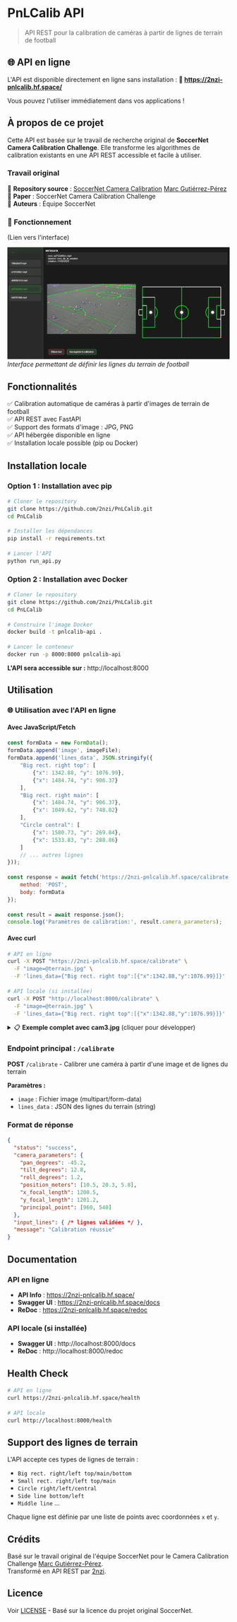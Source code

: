 # PnLCalib API

> API REST pour la calibration de caméras à partir de lignes de terrain de football

## 🌐 API en ligne

L'API est disponible directement en ligne sans installation :
**🔗 https://2nzi-pnlcalib.hf.space/**

Vous pouvez l'utiliser immédiatement dans vos applications !

## À propos de ce projet

Cette API est basée sur le travail de recherche original de **SoccerNet Camera Calibration Challenge**. Elle transforme les algorithmes de calibration existants en une API REST accessible et facile à utiliser.

### Travail original
📍 **Repository source** : [SoccerNet Camera Calibration](https://github.com/SoccerNet/sn-calibration)  [Marc Gutiérrez-Pérez](https://github.com/mguti97/PnLCalib)
📖 **Paper** : SoccerNet Camera Calibration Challenge  
👥 **Auteurs** : Équipe SoccerNet

### 🎯 Fonctionnement

(Lien vers l'interface)

![Interface de calibration](https://github.com/2nzi/PnLCalib/blob/main/ressources/interface.png?raw=true)
*Interface permettant de définir les lignes du terrain de football*


## Fonctionnalités

✅ Calibration automatique de caméras à partir d'images de terrain de football  
✅ API REST avec FastAPI  
✅ Support des formats d'image : JPG, PNG  
✅ API hébergée disponible en ligne  
✅ Installation locale possible (pip ou Docker)

## Installation locale

### Option 1 : Installation avec pip

```bash
# Cloner le repository
git clone https://github.com/2nzi/PnLCalib.git
cd PnLCalib

# Installer les dépendances
pip install -r requirements.txt

# Lancer l'API
python run_api.py
```

### Option 2 : Installation avec Docker

```bash
# Cloner le repository
git clone https://github.com/2nzi/PnLCalib.git
cd PnLCalib

# Construire l'image Docker
docker build -t pnlcalib-api .

# Lancer le conteneur
docker run -p 8000:8000 pnlcalib-api
```

**L'API sera accessible sur :** http://localhost:8000

## Utilisation

### 🌐 Utilisation avec l'API en ligne

#### Avec JavaScript/Fetch
```javascript
const formData = new FormData();
formData.append('image', imageFile);
formData.append('lines_data', JSON.stringify({
    "Big rect. right top": [
        {"x": 1342.88, "y": 1076.99},
        {"x": 1484.74, "y": 906.37}
    ],
    "Big rect. right main": [
        {"x": 1484.74, "y": 906.37},
        {"x": 1049.62, "y": 748.02}
    ],
    "Circle central": [
        {"x": 1580.73, "y": 269.84},
        {"x": 1533.83, "y": 288.86}
    ]
    // ... autres lignes
}));

const response = await fetch('https://2nzi-pnlcalib.hf.space/calibrate', {
    method: 'POST',
    body: formData
});

const result = await response.json();
console.log('Paramètres de calibration:', result.camera_parameters);
```

#### Avec curl
```bash
# API en ligne
curl -X POST "https://2nzi-pnlcalib.hf.space/calibrate" \
  -F "image=@terrain.jpg" \
  -F 'lines_data={"Big rect. right top":[{"x":1342.88,"y":1076.99}]}'

# API locale (si installée)
curl -X POST "http://localhost:8000/calibrate" \
  -F "image=@terrain.jpg" \
  -F 'lines_data={"Big rect. right top":[{"x":1342.88,"y":1076.99}]}'
```

<details>
<summary>📋 <strong>Exemple complet avec cam3.jpg</strong> (cliquer pour développer)</summary>

### Exemple pratique avec l'image cam3.jpg

Cet exemple utilise l'image `resources/cam3.jpg` du projet avec toutes les lignes détectées.

![Image d'exemple cam3.jpg](https://github.com/2nzi/PnLCalib/blob/main/ressources/cam3.jpg?raw=true)
*Image de terrain de football utilisée pour la calibration - cam3.jpg*

![Transformation de calibration](https://github.com/2nzi/PnLCalib/blob/main/ressources/transformation.png?raw=true)  
*Processus de transformation et de calibration de la caméra*

#### Avec curl

```bash
# API en ligne
curl -X POST "https://2nzi-pnlcalib.hf.space/calibrate" \
  -F "image=@resources/cam3.jpg" \
  -F 'lines_data={
    "Big rect. right top": [
        {"x": 12.8861505076343, "y": 1076.997434976179},
        {"x": 1484.7446330310781, "y": 906.3705391217808}
    ],
    "Big rect. right main": [
        {"x": 1484.7446330310781, "y": 906.3705391217808},
        {"x": 1049.6210183678218, "y": 748.0287797688992},
        {"x": 828.6491513601493, "y": 668.8579000924583},
        {"x": 349.8767728435256, "y": 500.9610345717304},
        {"x": 32.736572890025556, "y": 397.21988189225624}
    ],
    "Big rect. right bottom": [
        {"x": 32.736572890025556, "y": 397.21988189225624},
        {"x": 0.3753980224568448, "y": 407.0286292126068}
    ],
    "Small rect. right top": [
        {"x": 312.24913494809687, "y": 1075.6461846681693},
        {"x": 426.66666666666663, "y": 999.9279904137233}
    ],
    "Small rect. right main": [
        {"x": 426.66666666666663, "y": 999.9279904137233},
        {"x": 0, "y": 769.079837198949}
    ],
    "Circle right": [
        {"x": 828.6491513601493, "y": 668.8579000924583},
        {"x": 821.7759602949911, "y": 612.2830792373484},
        {"x": 782.8739995106773, "y": 564.5621490047902},
        {"x": 722.6387053930304, "y": 529.3993583071158},
        {"x": 623.5014504910696, "y": 503.02726528386006},
        {"x": 494.24654853028534, "y": 492.980753655953},
        {"x": 349.8767728435256, "y": 500.9610345717304}
    ],
    "Side line bottom": [
        {"x": 2.0193824656299317, "y": 266.2605192109321},
        {"x": 399.0443993689428, "y": 186.14824976426013},
        {"x": 645.5533017804819, "y": 132.93313314748357},
        {"x": 1001.1088573360372, "y": 53.39824942655338},
        {"x": 1208.1676808654488, "y": 7.351737798646435}
    ],
    "Middle line": [
        {"x": 645.5533017804819, "y": 132.93313314748357},
        {"x": 1106.0585089650835, "y": 200.22939899146556},
        {"x": 1580.7388158704541, "y": 269.8451725000601},
        {"x": 1917.6527118636336, "y": 318.9857185061268}
    ],
    "Circle central": [
        {"x": 1580.7388158704541, "y": 269.8451725000601},
        {"x": 1580.7388158704541, "y": 269.8451725000601},
        {"x": 1533.8366024891266, "y": 288.8643838246303},
        {"x": 1441.810458698277, "y": 302.46903498742097},
        {"x": 1316.3202626198458, "y": 304.5620582432349},
        {"x": 1219.0653606590615, "y": 292.0039187083512},
        {"x": 1135.4052299401073, "y": 274.2132210339326},
        {"x": 1069.522876998931, "y": 237.5853140571884},
        {"x": 1106.0585089650835, "y": 200.22939899146556},
        {"x": 1139.5882364760548, "y": 189.4457791734675},
        {"x": 1224.2941188289963, "y": 177.9341512664908},
        {"x": 1314.2287593518718, "y": 174.79461638276985},
        {"x": 1392.6601319008914, "y": 180.02717452230473},
        {"x": 1465.8627462799764, "y": 190.49229080137454},
        {"x": 1529.6535959531789, "y": 204.09694196416518},
        {"x": 1581.9411776525253, "y": 230.2597326618396},
        {"x": 1580.7388158704541, "y": 269.8451725000601}
    ],
    "Side line left": [
        {"x": 1208.1676808654488, "y": 7.351737798646435},
        {"x": 1401.9652021886754, "y": 20.565213248502545},
        {"x": 1582.3573590514204, "y": 30.37625976013045},
        {"x": 1679.416182580832, "y": 34.300678364781604},
        {"x": 1824.5142217965183, "y": 41.23091697692868},
        {"x": 1918.6318688553417, "y": 42.21202162809147}
    ],
    "Big rect. left bottom": [
        {"x": 1401.9652021886754, "y": 20.565213248502545},
        {"x": 1283.3377512082834, "y": 53.98527744204496}
    ],
    "Big rect. left main": [
        {"x": 1283.3377512082834, "y": 53.98527744204496},
        {"x": 1510.7887316004399, "y": 73.60737046530076},
        {"x": 1808.8279472867146, "y": 94.21056813971936},
        {"x": 1918.6318688553417, "y": 100.0971960466961}
    ],
    "Circle left": [
        {"x": 1510.7887316004399, "y": 73.60737046530076},
        {"x": 1548.0436335612244, "y": 86.36173093041702},
        {"x": 1620.5926531690673, "y": 95.19167279088215},
        {"x": 1681.3769668945574, "y": 97.15388209320773},
        {"x": 1746.0828492474989, "y": 100.0971960466961},
        {"x": 1808.8279472867146, "y": 94.21056813971936}
    ],
    "Small rect. left bottom": [
        {"x": 1550.9848100318127, "y": 42.21202162809147},
        {"x": 1582.3573590514204, "y": 30.37625976013045}
    ],
    "Small rect. left main": [
        {"x": 1550.9848100318127, "y": 42.21202162809147},
        {"x": 1918.418689198772, "y": 60.49417894940041}
    ]
}'
```

#### Avec JavaScript/Fetch

```javascript
// Charger l'image (exemple avec input file)
const fileInput = document.getElementById('imageInput');
const imageFile = fileInput.files[0]; // ou charger resources/cam3.jpg

const linesData = {
    "Big rect. right top": [
        {"x": 12.8861505076343, "y": 1076.997434976179},
        {"x": 1484.7446330310781, "y": 906.3705391217808}
    ],
    "Big rect. right main": [
        {"x": 1484.7446330310781, "y": 906.3705391217808},
        {"x": 1049.6210183678218, "y": 748.0287797688992},
        {"x": 828.6491513601493, "y": 668.8579000924583},
        {"x": 349.8767728435256, "y": 500.9610345717304},
        {"x": 32.736572890025556, "y": 397.21988189225624}
    ],
    "Big rect. right bottom": [
        {"x": 32.736572890025556, "y": 397.21988189225624},
        {"x": 0.3753980224568448, "y": 407.0286292126068}
    ],
    "Small rect. right top": [
        {"x": 312.24913494809687, "y": 1075.6461846681693},
        {"x": 426.66666666666663, "y": 999.9279904137233}
    ],
    "Small rect. right main": [
        {"x": 426.66666666666663, "y": 999.9279904137233},
        {"x": 0, "y": 769.079837198949}
    ],
    "Circle right": [
        {"x": 828.6491513601493, "y": 668.8579000924583},
        {"x": 821.7759602949911, "y": 612.2830792373484},
        {"x": 782.8739995106773, "y": 564.5621490047902},
        {"x": 722.6387053930304, "y": 529.3993583071158},
        {"x": 623.5014504910696, "y": 503.02726528386006},
        {"x": 494.24654853028534, "y": 492.980753655953},
        {"x": 349.8767728435256, "y": 500.9610345717304}
    ],
    "Side line bottom": [
        {"x": 2.0193824656299317, "y": 266.2605192109321},
        {"x": 399.0443993689428, "y": 186.14824976426013},
        {"x": 645.5533017804819, "y": 132.93313314748357},
        {"x": 1001.1088573360372, "y": 53.39824942655338},
        {"x": 1208.1676808654488, "y": 7.351737798646435}
    ],
    "Middle line": [
        {"x": 645.5533017804819, "y": 132.93313314748357},
        {"x": 1106.0585089650835, "y": 200.22939899146556},
        {"x": 1580.7388158704541, "y": 269.8451725000601},
        {"x": 1917.6527118636336, "y": 318.9857185061268}
    ],
    "Circle central": [
        {"x": 1580.7388158704541, "y": 269.8451725000601},
        {"x": 1580.7388158704541, "y": 269.8451725000601},
        {"x": 1533.8366024891266, "y": 288.8643838246303},
        {"x": 1441.810458698277, "y": 302.46903498742097},
        {"x": 1316.3202626198458, "y": 304.5620582432349},
        {"x": 1219.0653606590615, "y": 292.0039187083512},
        {"x": 1135.4052299401073, "y": 274.2132210339326},
        {"x": 1069.522876998931, "y": 237.5853140571884},
        {"x": 1106.0585089650835, "y": 200.22939899146556},
        {"x": 1139.5882364760548, "y": 189.4457791734675},
        {"x": 1224.2941188289963, "y": 177.9341512664908},
        {"x": 1314.2287593518718, "y": 174.79461638276985},
        {"x": 1392.6601319008914, "y": 180.02717452230473},
        {"x": 1465.8627462799764, "y": 190.49229080137454},
        {"x": 1529.6535959531789, "y": 204.09694196416518},
        {"x": 1581.9411776525253, "y": 230.2597326618396},
        {"x": 1580.7388158704541, "y": 269.8451725000601}
    ],
    "Side line left": [
        {"x": 1208.1676808654488, "y": 7.351737798646435},
        {"x": 1401.9652021886754, "y": 20.565213248502545},
        {"x": 1582.3573590514204, "y": 30.37625976013045},
        {"x": 1679.416182580832, "y": 34.300678364781604},
        {"x": 1824.5142217965183, "y": 41.23091697692868},
        {"x": 1918.6318688553417, "y": 42.21202162809147}
    ],
    "Big rect. left bottom": [
        {"x": 1401.9652021886754, "y": 20.565213248502545},
        {"x": 1283.3377512082834, "y": 53.98527744204496}
    ],
    "Big rect. left main": [
        {"x": 1283.3377512082834, "y": 53.98527744204496},
        {"x": 1510.7887316004399, "y": 73.60737046530076},
        {"x": 1808.8279472867146, "y": 94.21056813971936},
        {"x": 1918.6318688553417, "y": 100.0971960466961}
    ],
    "Circle left": [
        {"x": 1510.7887316004399, "y": 73.60737046530076},
        {"x": 1548.0436335612244, "y": 86.36173093041702},
        {"x": 1620.5926531690673, "y": 95.19167279088215},
        {"x": 1681.3769668945574, "y": 97.15388209320773},
        {"x": 1746.0828492474989, "y": 100.0971960466961},
        {"x": 1808.8279472867146, "y": 94.21056813971936}
    ],
    "Small rect. left bottom": [
        {"x": 1550.9848100318127, "y": 42.21202162809147},
        {"x": 1582.3573590514204, "y": 30.37625976013045}
    ],
    "Small rect. left main": [
        {"x": 1550.9848100318127, "y": 42.21202162809147},
        {"x": 1918.418689198772, "y": 60.49417894940041}
    ]
};

const formData = new FormData();
formData.append('image', imageFile); // ou charge resources/cam3.jpg
formData.append('lines_data', JSON.stringify(linesData));

try {
    const response = await fetch('https://2nzi-pnlcalib.hf.space/calibrate', {
        method: 'POST',
        body: formData
    });
    
    const result = await response.json();
    
    if (result.status === 'success') {
        console.log('🎯 Calibration réussie!');
        console.log('📐 Paramètres de la caméra:', result.camera_parameters);
        
        // Exemple de résultat attendu :
        // {
        //   "pan_degrees": -15.2,
        //   "tilt_degrees": 8.7,
        //   "roll_degrees": 0.3,
        //   "position_meters": [25.4, 35.1, 12.8],
        //   "x_focal_length": 1450.2,
        //   "y_focal_length": 1448.9,
        //   "principal_point": [960, 540]
        // }
    } else {
        console.error('❌ Erreur de calibration:', result.message);
    }
} catch (error) {
    console.error('❌ Erreur réseau:', error);
}
```

#### Avec Python

```python
import requests

# Préparer les données
files = {'image': open('resources/cam3.jpg', 'rb')}
data = {
    'lines_data': '''{
        "Big rect. right top": [
            {"x": 12.8861505076343, "y": 1076.997434976179},
            {"x": 1484.7446330310781, "y": 906.3705391217808}
        ],
        "Big rect. right main": [
            {"x": 1484.7446330310781, "y": 906.3705391217808},
            {"x": 1049.6210183678218, "y": 748.0287797688992},
            {"x": 828.6491513601493, "y": 668.8579000924583},
            {"x": 349.8767728435256, "y": 500.9610345717304},
            {"x": 32.736572890025556, "y": 397.21988189225624}
        ],
        "Circle central": [
            {"x": 1580.7388158704541, "y": 269.8451725000601},
            {"x": 1533.8366024891266, "y": 288.8643838246303}
        ]
    }'''
}

# Appel API
response = requests.post(
    'https://2nzi-pnlcalib.hf.space/calibrate',
    files=files,
    data=data
)

result = response.json()
print("📐 Paramètres de calibration:", result['camera_parameters'])
```

</details>

### Endpoint principal : `/calibrate`

**POST** `/calibrate` - Calibrer une caméra à partir d'une image et de lignes du terrain

**Paramètres :**
- `image` : Fichier image (multipart/form-data)
- `lines_data` : JSON des lignes du terrain (string)

### Format de réponse

```json
{
  "status": "success",
  "camera_parameters": {
    "pan_degrees": -45.2,
    "tilt_degrees": 12.8,
    "roll_degrees": 1.2,
    "position_meters": [10.5, 20.3, 5.8],
    "x_focal_length": 1200.5,
    "y_focal_length": 1201.2,
    "principal_point": [960, 540]
  },
  "input_lines": { /* lignes validées */ },
  "message": "Calibration réussie"
}
```

## Documentation

### API en ligne
- **API Info** : https://2nzi-pnlcalib.hf.space/
- **Swagger UI** : https://2nzi-pnlcalib.hf.space/docs
- **ReDoc** : https://2nzi-pnlcalib.hf.space/redoc

### API locale (si installée)
- **Swagger UI** : http://localhost:8000/docs
- **ReDoc** : http://localhost:8000/redoc

## Health Check

```bash
# API en ligne
curl https://2nzi-pnlcalib.hf.space/health

# API locale
curl http://localhost:8000/health
```

## Support des lignes de terrain

L'API accepte ces types de lignes de terrain :
- `Big rect. right/left top/main/bottom`
- `Small rect. right/left top/main`
- `Circle right/left/central`
- `Side line bottom/left`
- `Middle line`
...

Chaque ligne est définie par une liste de points avec coordonnées `x` et `y`.

## Crédits

Basé sur le travail original de l'équipe SoccerNet pour le Camera Calibration Challenge [Marc Gutiérrez-Pérez](https://github.com/mguti97/PnLCalib).  
Transformé en API REST par [2nzi](https://github.com/2nzi).

## Licence

Voir [LICENSE](LICENSE) - Basé sur la licence du projet original SoccerNet.
